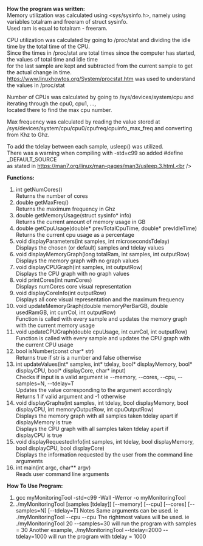 __How the program was written:__ <br />
Memory utilization was calculated using <sys/sysinfo.h>, namely using variables totalram and freeram of struct sysinfo.<br />
Used ram is equal to totalram - freeram. 

CPU utilization was calculated by going to /proc/stat and dividing the idle time by the total time of the CPU.<br />
Since the times in /proc/stat are total times since the computer has started, the values of total time and idle time<br />
for the last sample are kept and subtracted from the current sample to get the actual change in time.<br />
https://www.linuxhowtos.org/System/procstat.htm was used to understand the values in /proc/stat<br />

Number of CPUs was calculated by going to /sys/devices/system/cpu and iterating through the cpu0, cpu1, ..., <br />
located there to find the max cpu number.<br />

Max frequency was calculated by reading the value stored at<br />
/sys/devices/system/cpu/cpu0/cpufreq/cpuinfo_max_freq and converting from Khz to Ghz.<br />

To add the tdelay between each sample, usleep() was utilized.<br />
There was a warning when compiling with -std=c99 so added #define _DEFAULT_SOURCE<br />
as stated in https://man7.org/linux/man-pages/man3/usleep.3.html.<br />

__Functions:__
1. int getNumCores()<br />
   Returns the number of cores
2. double getMaxFreq()<br />
   Returns the maximum frequency in Ghz
3. double getMemoryUsage(struct sysinfo* info)<br />
   Returns the current amount of memory usage in GB
4. double getCpuUsage(double* prevTotalCpuTime, double* prevIdleTime)<br />
   Returns the current cpu usage as a percentage
5. void displayParameters(int samples, int microsecondsTdelay)<br />
   Displays the chosen (or default) samples and tdelay values
6. void displayMemoryGraph(long totalRam, int samples, int outputRow)<br />
   Displays the memory graph with no graph values
7. void displayCPUGraph(int samples, int outputRow)<br />
   Displays the CPU graph with no graph values
8. void printCores(int numCores)<br />
   Displays numCores core visual representation
9. void displayCoreInfo(int outputRow)<br />
   Displays all core visual representation and the maximum frequency
10. void updateMemoryGraph(double memoryPerBarGB, double usedRamGB, int currCol, int outputRow)<br />
   Function is called with every sample and updates the memory graph with the current memory usage
11. void updateCPUGraph(double cpuUsage, int currCol, int outputRow)<br />
   Function is called with every sample and updates the CPU graph with the current CPU usage
12. bool isNumber(const char* str)<br />
   Returns true if str is a number and false otherwise
13. int updateValues(int* samples, int* tdelay, bool* displayMemory, bool* displayCPU, bool* displayCore, char* input)<br />
   Checks if input is a valid argument ie --memory, --cores, --cpu, --samples=N, --tdelay=T<br />
   Updates the value corresponding to the argument accordingly<br />
   Returns 1 if valid argument and -1 otherwise<br />
14. void displayGraphs(int samples, int tdelay, bool displayMemory, bool displayCPU, int memoryOutputRow, int cpuOutputRow)<br />
   Displays the memory graph with all samples taken tdelay apart if displayMemory is true<br />
   Displays the CPU graph with all samples taken tdelay apart if displayCPU is true<br />
15. void displayRequestedInfo(int samples, int tdelay, bool displayMemory, bool displayCPU, bool displayCore)<br />
   Displays the information requested by the user from the command line arguments
16. int main(int argc, char** argv)<br />
   Reads user command line arguments



__How To Use Program:__
1. gcc myMonitoringTool -std=c99 -Wall -Werror -o myMonitoringTool
2. ./myMonitoringTool  [samples [tdelay]] [--memory] [--cpu] [--cores] [--samples=N] [--tdelay=T]
Notes
Same arguments can be used. ie ./myMonitoringTool --cpu --cpu
The rightmost values will be used. ie ./myMonitoringTool 20 --samples=30 will run the program with samples = 30
Another example, ./myMonitoringTool --tdelay=2000 --tdelay=1000 will run the program with tdelay = 1000
